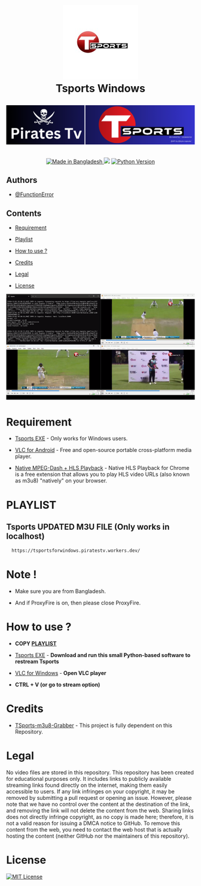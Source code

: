 <h1 align="center">
  <br>
  <a href="https://play.google.com/store/apps/details?id=com.nex.tsports&hl=en"><img src="images.jpeg" alt="Tsports" width="200"></a>
  
  <br>
  Tsports Windows

  <br>
     
  ![Tsports Windows Screenshot](PiratesTv-Tsports.png)   

</h1>
<p align="center">
  
  <a href="https://gitter.im/amitmerchant1990/electron-markdownify">
    <img src="https://img.shields.io/badge/Made%20in-Bangladesh_🇧🇩-green?colorA=%23ff0000&colorB=%23017e40&style=flat-square" alt="Made in Bangladesh">
  </a>
  <a href="https://hits.seeyoufarm.com"><img src="https://hits.seeyoufarm.com/api/count/incr/badge.svg?url=https%3A%2F%2Fgithub.com%2FfunctionError%2FTsports&count_bg=%2379C83D&title_bg=%23555555&icon=&icon_color=%23E7E7E7&title=hits&edge_flat=false"/></a>
  <a href="https://www.python.org/">
    <img src="https://img.shields.io/badge/Made_With-Python_3.12%2B-blue"
         alt="Python Version">
 </a>

## Authors

- [@FunctionError](https://github.com/FunctionError/)

## Contents

- [Requirement](#requirement)

- [Playlist](#playlist)

- [How to use ?](#how-to-use)

- [Credits](#credits)

- [Legal](#legal)

- [License](#license)

![screenshoot](Screenshots.png)

# Requirement

- [Tsports EXE](https://github.com/FunctionError/Tsports/raw/refs/heads/main/Tsports.exe) - Only works for Windows users.

- [VLC for Android](https://play.google.com/store/apps/details?id=org.videolan.vlc) - Free and open-source portable cross-platform media player.

- [Native MPEG-Dash + HLS Playback](https://chromewebstore.google.com/detail/native-mpeg-dash-+-hls-pl/cjfbmleiaobegagekpmlhmaadepdeedn) - Native HLS Playback for Chrome is a free extension that allows you to play HLS video URLs (also known as m3u8) "natively" on your browser.

# PLAYLIST

## Tsports UPDATED M3U FILE (Only works in localhost)

```bash
  https://tsportsforwindows.piratestv.workers.dev/
```
# Note !

- Make sure you are from Bangladesh.

- And if ProxyFire is on, then please close ProxyFire.

# How to use ?

- **COPY  [PLAYLIST](#playlist)**

- [Tsports EXE](https://www.videolan.org/vlc/download-windows.html) - **Download and run this small Python-based software to restream Tsports**
- [VLC for Windows](https://www.videolan.org/vlc/download-windows.html) - **Open VLC player**

- **CTRL + V (or go to stream option)**

# Credits

- [TSports-m3u8-Grabber](https://github.com/byte-capsule/TSports-m3u8-Grabber) - This project is fully dependent on this Repository.

# Legal

No video files are stored in this repository. This repository has been created for educational purposes only. It includes links to publicly available streaming links found directly on the internet, making them easily accessible to users. If any link infringes on your copyright, it may be removed by submitting a pull request or opening an issue. However, please note that we have no control over the content at the destination of the link, and removing the link will not delete the content from the web. Sharing links does not directly infringe copyright, as no copy is made here; therefore, it is not a valid reason for issuing a DMCA notice to GitHub. To remove this content from the web, you need to contact the web host that is actually hosting the content (neither GitHub nor the maintainers of this repository).

# **License**

[![MIT License](https://img.shields.io/badge/License-MIT-green.svg)](LICENSE)
